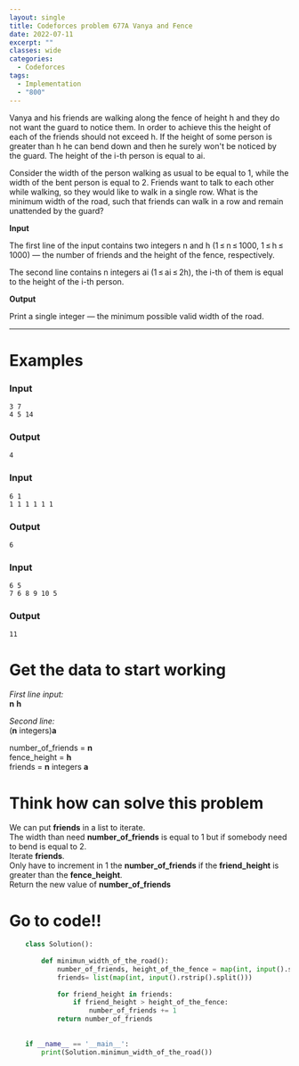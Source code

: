 ```yaml
---
layout: single
title: Codeforces problem 677A Vanya and Fence
date: 2022-07-11
excerpt: ""
classes: wide
categories:
  - Codeforces
tags:
  - Implementation
  - "800"
---
```


Vanya and his friends are walking along the fence of height h and they do not want the guard to notice them. In order to achieve this the height of each of the friends should not exceed h. If the height of some person is greater than h he can bend down and then he surely won't be noticed by the guard. The height of the i-th person is equal to ai.

Consider the width of the person walking as usual to be equal to 1, while the width of the bent person is equal to 2. Friends want to talk to each other while walking, so they would like to walk in a single row. What is the minimum width of the road, such that friends can walk in a row and remain unattended by the guard?

**Input**

The first line of the input contains two integers n and h (1 ≤ n ≤ 1000, 1 ≤ h ≤ 1000) — the number of friends and the height of the fence, respectively.

The second line contains n integers ai (1 ≤ ai ≤ 2h), the i-th of them is equal to the height of the i-th person.

**Output**

Print a single integer — the minimum possible valid width of the road.

---

# Examples

### **Input**
```
3 7
4 5 14
```
### **Output**
```
4
```
### **Input**
```
6 1
1 1 1 1 1 1
```
### **Output**
```
6
```
### **Input**
```
6 5
7 6 8 9 10 5
```
### **Output**
```
11
```

# Get the data to start working

*First line input:*<br>
**n** **h**<br>

*Second line:*<br>
(**n** integers)**a**

number_of_friends = **n**<br>
fence_height = **h**<br>
friends = **n** integers **a**

# Think how can solve this problem

We can put **friends** in a list to iterate.  
The width than need **number_of_friends** is equal to 1 but if somebody need to bend is equal to 2.  
Iterate **friends**.  
Only have to increment in 1 the **number_of_friends** if the **friend_height** is greater than the **fence_height**.  
Return the new value of **number_of_friends**
    
# Go to code!!

```python
    class Solution():
     
        def minimun_width_of_the_road():
            number_of_friends, height_of_the_fence = map(int, input().split())
            friends= list(map(int, input().rstrip().split()))
     
            for friend_height in friends:
                if friend_height > height_of_the_fence:
                    number_of_friends += 1
            return number_of_friends
     
     
    if __name__ == '__main__':
        print(Solution.minimun_width_of_the_road())
```
